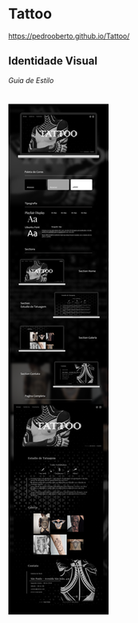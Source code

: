 # Tattoo
https://pedrooberto.github.io/Tattoo/

## Identidade Visual

_Guia de Estilo_

![Screenshot](/img/guia-de-estilo-Recovered.png)
=======

